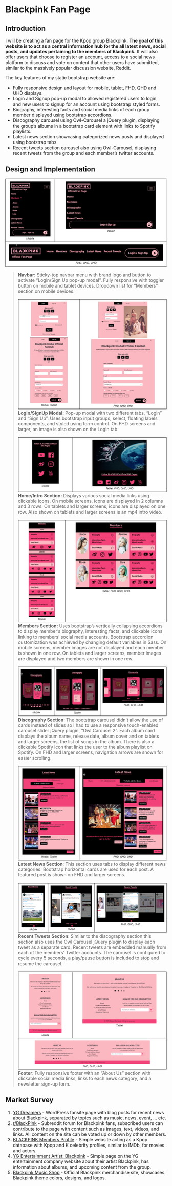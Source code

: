 #  Blackpink Fan Page

## Introduction 
I will be creating a fan page for the Kpop group Blackpink. __The goal of this website is to act as a central information hub for the all latest news, social posts, and updates pertaining to the members of Blackpink.__ It will also offer users that choose to register an account, access to a social news platform to discuss and vote on content that other users have submitted, similar to the massively popular discussion website, Reddit.

The key features of my static bootstrap website are:
* Fully responsive design and layout for mobile, tablet, FHD, QHD and UHD displays.
* Login and Signup pop-up modal to allowed registered users to login, and new users to signup for an account using bootstrap styled forms.
* Biography, interesting facts and social media links of each group member displayed using bootstrap accordions.
* Discography carousel using Owl-Carousel a jQuery plugin, displaying the group’s albums in a bootstrap card element with links to Spotify playlists.
* Latest news section showcasing categorized news posts and displayed using bootstrap tabs.
* Recent tweets section carousel also using Owl-Carousel, displaying recent tweets from the group and each member’s twitter accounts.

## Design and Implementation
![Navbar Screenshots](images/tables/table-navbar.png)
> __Navbar:__ Sticky-top navbar menu with brand logo and button to activate “Login/Sign Up pop-up modal”. Fully responsive with toggler button on mobile and tablet devices. Dropdown list for “Members” section on mobile devices.
<br /><br />
![Login/SignUp Modal Screenshots](images/tables/table-login.png)
>__Login/SignUp Modal:__ Pop-up modal with two different tabs, “Login” and “Sign Up”. Uses bootstrap input groups, select, floating labels components, and styled using form control. On FHD screens and larger, an image is also shown on the Login tab.
<br /><br />
![Home/Intro Section Modal Screenshots](images/tables/table-home.png)
>__Home/Intro Section:__ Displays various social media links using clickable icons. On mobile screens, icons are displayed in 2 columns and 3 rows. On tablets and larger screens, icons are displayed on one row. Also shown on tablets and larger screens is an mp4 intro video.
<br /><br />
![Members Section Screenshots](images/tables/table-members.png)
>__Members Section:__ Uses bootstrap’s vertically collapsing accordions to display member’s biography, interesting facts, and clickable icons linking to members’ social media accounts. Bootstrap accordion customization was achieved by changing default variables in Sass. On mobile screens, member images are not displayed and each member is shown in one row. On tablets and larger screens, member images are displayed and two members are shown in one row.
<br /><br />
![Discography Section Screenshots](images/tables/table-albums.png)
>__Discography Section__: The bootstrap carousel didn’t allow the use of cards instead of slides so I had to use a responsive touch-enabled carousel slider jQuery plugin, “Owl Carousel 2”. Each album card displays the album name, release date, album cover and on tablets and larger screens, the list of songs in the album. There is also a clickable Spotify icon that links the user to the album playlist on Spotify. On FHD and larger screens, navigation arrows are shown for easier scrolling.
<br /><br />
![Latest News Section Screenshots](images/tables/table-news.png)
>__Latest News Section__: This section uses tabs to display different news categories. Bootstrap horizontal cards are used for each post. A featured post is shown on FHD and larger screens.
<br /><br />
![Recent Tweets Section Screenshots](images/tables/table-tweets.png)
>__Recent Tweets Section__: Similar to the discography section this section also uses the Owl Carousel jQuery plugin to display each tweet as a separate card. Recent tweets are embedded manually from each of the members' Twitter accounts. The carousel is configured to cycle every 5 seconds, a play/pause button is included to stop and resume the carousel.
<br /><br />
![Footer Screenshots](images/tables/table-footer.png)
>__Footer__: Fully responsive footer with an “About Us” section with clickable social media links, links to each news category, and a newsletter sign-up form.

## Market Survey
1. [YG Dreamers](https://ygdreamers.com) - WordPress fansite page with blog posts for recent news about Blackpink, separated by topics such as music, news, event, … etc.
2. [r/BlackPink](https://www.reddit.com/r/BlackPink) - Subreddit forum for Blackpink fans, subscribed users can contribute to the page with content such as images, text, videos, and links. All content on the site can be voted up or down by other members.
3. [BLACKPINK Members Profile](https://kprofiles.com/black-pink-members-profile) - Simple website acting as a Kpop database with Kpop and K celebrity profiles, similar to IMDb, for movies and actors.
4. [YG Entertainment Artist: Blackpink](https://www.ygfamily.com/artist/Main.asp?LANGDIV=E&ARTIDX=70) - Simple page on the YG entertainment company website about their artist Blackpink, has information about albums, and upcoming content from the group.
5. [Blackpink Music Shop](https://shop.blackpinkmusic.com/) - Official Blackpink merchandise site, showcases Blackpink theme colors, designs, and logos.

